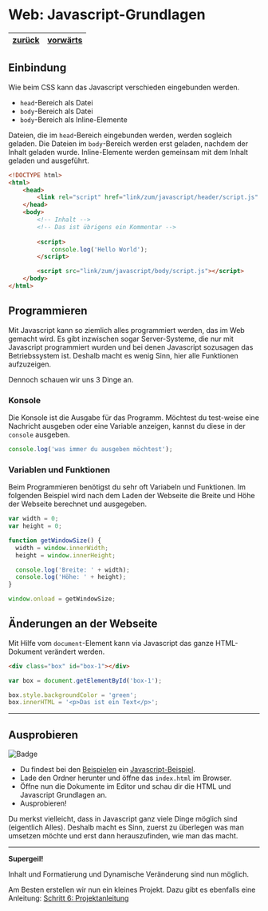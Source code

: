 # Web: Javascript-Grundlagen

| [zurück](./4-CSS-Grundlagen.md) | [vorwärts][1] |
| --- | --- |

## Einbindung

Wie beim CSS kann das Javascript verschieden eingebunden werden.

- `head`-Bereich als Datei
- `body`-Bereich als Datei
- `body`-Bereich als Inline-Elemente

Dateien, die im `head`-Bereich eingebunden werden, werden sogleich geladen. Die Dateien im `body`-Bereich werden erst geladen, nachdem der Inhalt geladen wurde.
Inline-Elemente werden gemeinsam mit dem Inhalt geladen und ausgeführt.

```html
<!DOCTYPE html>
<html>
    <head>
        <link rel="script" href="link/zum/javascript/header/script.js" />
    </head>
    <body>
        <!-- Inhalt -->
        <!-- Das ist übrigens ein Kommentar -->
        
        <script>
            console.log('Hello World');
        </script>

        <script src="link/zum/javascript/body/script.js"></script>
    </body>
</html>
```

## Programmieren

Mit Javascript kann so ziemlich alles programmiert werden, das im Web gemacht wird. Es gibt inzwischen sogar Server-Systeme, die nur mit Javascript programmiert wurden und bei denen Javascript sozusagen das Betriebssystem ist.
Deshalb macht es wenig Sinn, hier alle Funktionen aufzuzeigen.

Dennoch schauen wir uns 3 Dinge an.

### Konsole

Die Konsole ist die Ausgabe für das Programm. Möchtest du test-weise eine Nachricht ausgeben oder eine Variable anzeigen, kannst du diese in der `console` ausgeben.

```javascript
console.log('was immer du ausgeben möchtest');
```

### Variablen und Funktionen

Beim Programmieren benötigst du sehr oft Variabeln und Funktionen. Im folgenden Beispiel wird nach dem Laden der Webseite die Breite und Höhe der Webseite berechnet und ausgegeben.

```javascript
var width = 0;
var height = 0;

function getWindowSize() {
  width = window.innerWidth;
  height = window.innerHeight;

  console.log('Breite: ' + width);
  console.log('Höhe: ' + height);
}

window.onload = getWindowSize;
```

## Änderungen an der Webseite

Mit Hilfe vom `document`-Element kann via Javascript das ganze HTML-Dokument verändert werden.

```html
<div class="box" id="box-1"></div>
```

```javascript
var box = document.getElementById('box-1');

box.style.backgroundColor = 'green';
box.innerHTML = '<p>Das ist ein Text</p>';
```

---

## Ausprobieren

![Badge](https://img.shields.io/badge/Aufgabe-Ausprobieren-orange)

- Du findest bei den [Beispielen](../examples) ein [Javascript-Beispiel](../examples/javascript-grundlagen).
- Lade den Ordner herunter und öffne das `index.html` im Browser.
- Öffne nun die Dokumente im Editor und schau dir die HTML und Javascript Grundlagen an.
- Ausprobieren!

Du merkst vielleicht, dass in Javascript ganz viele Dinge möglich sind (eigentlich Alles).
Deshalb macht es Sinn, zuerst zu überlegen was man umsetzen möchte und erst dann herauszufinden, wie man das macht.

---

**Supergeil!**

Inhalt und Formatierung und Dynamische Veränderung sind nun möglich.

Am Besten erstellen wir nun ein kleines Projekt. Dazu gibt es ebenfalls eine Anleitung: [Schritt 6: Projektanleitung][1]

[1]: 6-Projektanleitung.md
